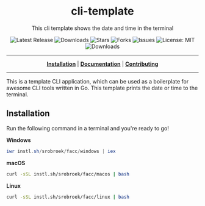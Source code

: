 <h1 align="center">cli-template</h1>
<p align="center">This cli template shows the date and time in the terminal</p>

<p align="center">

<a style="text-decoration: none" href="https://github.com/srobroek/facc/releases">
<img src="https://img.shields.io/github/v/release/srobroek/facc?style=flat-square" alt="Latest Release">
</a>

<a style="text-decoration: none" href="https://github.com/srobroek/facc/releases">
<img src="https://img.shields.io/github/downloads/srobroek/facc/total.svg?style=flat-square" alt="Downloads">
</a>

<a style="text-decoration: none" href="https://github.com/srobroek/facc/stargazers">
<img src="https://img.shields.io/github/stars/srobroek/facc.svg?style=flat-square" alt="Stars">
</a>

<a style="text-decoration: none" href="https://github.com/srobroek/facc/fork">
<img src="https://img.shields.io/github/forks/srobroek/facc.svg?style=flat-square" alt="Forks">
</a>

<a style="text-decoration: none" href="https://github.com/srobroek/facc/issues">
<img src="https://img.shields.io/github/issues/srobroek/facc.svg?style=flat-square" alt="Issues">
</a>

<a style="text-decoration: none" href="https://opensource.org/licenses/MIT">
<img src="https://img.shields.io/badge/License-MIT-yellow.svg?style=flat-square" alt="License: MIT">
</a>

<br/>

<a style="text-decoration: none" href="https://github.com/srobroek/facc/releases">
<img src="https://img.shields.io/badge/platform-windows%20%7C%20macos%20%7C%20linux-informational?style=for-the-badge" alt="Downloads">
</a>

<br/>

</p>

----

<p align="center">
<strong><a href="https://srobroek.github.io/facc/#/installation">Installation</a></strong>
|
<strong><a href="https://srobroek.github.io/facc/#/docs">Documentation</a></strong>
|
<strong><a href="https://srobroek.github.io/facc/#/CONTRIBUTING">Contributing</a></strong>
</p>

----

This is a template CLI application, which can be used as a boilerplate for awesome CLI tools written in Go.
This template prints the date or time to the terminal.

## Installation

Run the following command in a terminal and you're ready to go!

**Windows**
```powershell
iwr instl.sh/srobroek/facc/windows | iex
```

**macOS**
```bash
curl -sSL instl.sh/srobroek/facc/macos | bash
```

**Linux**
```bash
curl -sSL instl.sh/srobroek/facc/linux | bash
```
